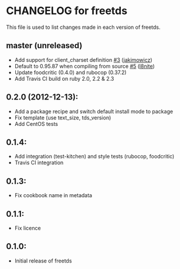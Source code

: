 # CHANGELOG for freetds

This file is used to list changes made in each version of freetds.

## master (unreleased)

* Add support for client_charset definition [\#3](https://github.com/aioi/chef-freetds/pull/3) ([jakimowicz](https://github.com/jakimowicz))
* Default to 0.95.87 when compiling from source [\#5](https://github.com/aioi/chef-freetds/pull/5) ([l8nite](https://github.com/l8nite))
* Update foodcritic (0.4.0) and rubocop (0.37.2)
* Add Travis CI build on ruby 2.0, 2.2 & 2.3

## 0.2.0 (2012-12-13):

* Add a package recipe and switch default install mode to package
* Fix template (use text_size, tds_version)
* Add CentOS tests

## 0.1.4:

* Add integration (test-kitchen) and style tests (rubocop, foodcritic)
* Travis CI integration

## 0.1.3:

* Fix cookbook name in metadata

## 0.1.1:

* Fix licence

## 0.1.0:

* Initial release of freetds
